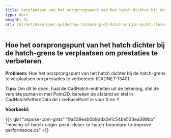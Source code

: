 ```yaml
---
title: Verplaatsen van het oorsprongspunt van het hatch dichter bij de hatch-grens om prestaties te verbeteren
type: docs
weight: 41
url: /nl/net/developer-guide/how-to/moving-of-hatch-origin-point-closer-to-hatch-boundary-to-improve-performance/
---
```


## **Hoe het oorsprongspunt van het hatch dichter bij de hatch-grens te verplaatsen om prestaties te verbeteren**

**Probleem:** Hoe het oorsprongspunt van het hatch dichter bij de hatch-grens te verplaatsen om prestaties te verbeteren (CADNET-1340).

**Tips:** Om dit te doen, haal de CadHatch-entiteiten uit de tekening, stel de vereiste punten in met Point2D, bereken de afstand en stel in CadHatchPatternData de LineBasePoint in voor X en Y.

**Voorbeeld:**

{{< gist "aspose-com-gists" "9a239eab0b9dda0e1c54be533ea399bb" "moving-of-hatch-origin-point-closer-to-hatch-boundary-to-improve-performance.cs" >}}
